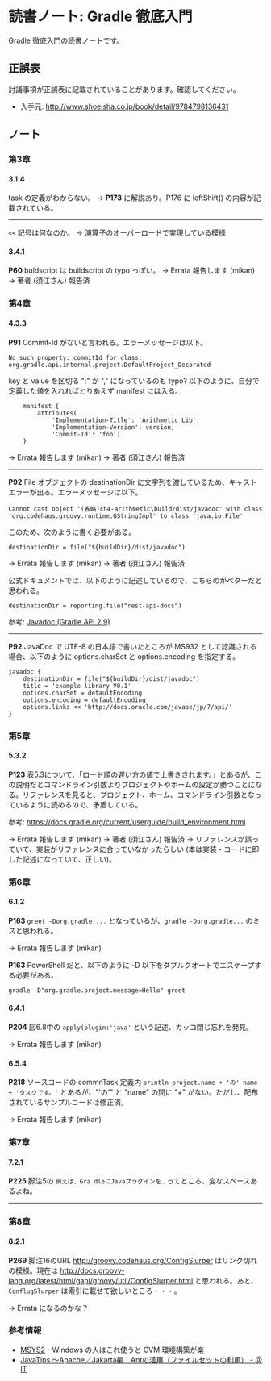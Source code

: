 読書ノート: Gradle 徹底入門
===========================

[Gradle 徹底入門](/workshop/3-gradle.md)の読書ノートです。

## 正誤表

討議事項が正誤表に記載されていることがあります。確認してください。

* 入手元: http://www.shoeisha.co.jp/book/detail/9784798136431

## ノート

### 第3章

#### 3.1.4

task の定義がわからない。
→ **P173** に解説あり。P176 に leftShift() の内容が記載されている。

- - -

`<<` 記号は何なのか。
→ 演算子のオーバーロードで実現している模様

#### 3.4.1

**P60** buldscript は buildscript の typo っぽい。
→ Errata 報告します (mikan) → 著者 (須江さん) 報告済

### 第4章

#### 4.3.3

**P91** Commit-Id がないと言われる。エラーメッセージは以下。
```
No such property: commitId for class: org.gradle.api.internal.project.DefaultProject_Decorated
```
key と value を区切る ":" が "," になっているのも typo?
以下のように、自分で定義した値を入れればとりあえず manifest には入る。

```
	manifest {
		attributes(
			'Implementation-Title': 'Arithmetic Lib',
			'Implementation-Version': version,
			'Commit-Id': 'foo')
	}
```
→ Errata 報告します (mikan) → 著者 (須江さん) 報告済

- - -

**P92** File オブジェクトの destinationDir に文字列を渡しているため、キャストエラーが出る。エラーメッセージは以下。
```
Cannot cast object '(省略)ch4-arithmetic\build/dist/javadoc' with class 'org.codehaus.groovy.runtime.GStringImpl' to class 'java.io.File'
```
このため、次のように書く必要がある。

```
destinationDir = file("${buildDir}/dist/javadoc")
```
→ Errata 報告します (mikan) → 著者 (須江さん) 報告済

公式ドキュメントでは、以下のように記述しているので、こちらのがベターだと思われる。

```
destinationDir = reporting.file("rest-api-docs")
```

参考: [Javadoc (Gradle API 2.9)](https://docs.gradle.org/current/javadoc/org/gradle/api/tasks/javadoc/Javadoc.html)

- - -

**P92** JavaDoc で UTF-8 の日本語で書いたところが MS932 として認識される場合、以下のように options.charSet と options.encoding を指定する。

```
javadoc {
	destinationDir = file("${buildDir}/dist/javadoc")
	title = 'example library V0.1'
	options.charSet = defaultEncoding
	options.encoding = defaultEncoding
	options.links << 'http://docs.oracle.com/javase/jp/7/api/'
}
```

### 第5章

#### 5.3.2

**P123** 表5.3について、「ロード順の遅い方の値で上書きされます。」とあるが、この説明だとコマンドライン引数よりプロジェクトやホームの設定が勝つことになる。リファレンスを見ると、プロジェクト、ホーム、コマンドライン引数となっているように読めるので、矛盾している。

参考: https://docs.gradle.org/current/userguide/build_environment.html

→ Errata 報告します (mikan) → 著者 (須江さん) 報告済 → リファレンスが誤っていて、実装がリファレンスに合っていなかったらしい (本は実装・コードに即した記述になっていて、正しい)。

### 第6章

#### 6.1.2

**P163** `greet -Dorg.gradle....` となっているが、`gradle -Dorg.gradle...` のミスと思われる。

→ Errata 報告します (mikan)

**P163** PowerShell だと、以下のように -D 以下をダブルクオートでエスケープする必要がある。

```
gradle -D"org.gradle.project.message=Hello" greet
```

#### 6.4.1

**P204** 図6.8中の `apply(plugin:'java'` という記述、カッコ閉じ忘れを発見。 

→ Errata 報告します (mikan)

#### 6.5.4

**P218** ソースコードの commnTask 定義内 `println project.name + 'の' name + 'タスクです。'` とあるが、"'の'" と "name" の間に "+" がない。ただし、配布されているサンプルコードは修正済。

→ Errata 報告します (mikan)

### 第7章

#### 7.2.1

**P225** 脚注5の `例えば、Gra dleにJavaプラグインを…` ってところ、変なスペースあるよね。

- - -

### 第8章

#### 8.2.1

**P269** 脚注16のURL http://groovy.codehaus.org/ConfigSlurper はリンク切れの模様。現在は http://docs.groovy-lang.org/latest/html/gapi/groovy/util/ConfigSlurper.html と思われる。あと、`ConflugSlurper` は索引に載せて欲しいところ・・・。

→ Errata になるのかな？

### 参考情報

* [MSYS2](https://msys2.github.io/) - Windows の人はこれ使うと GVM 環境構築が楽
* [JavaTips ～Apache／Jakarta編：Antの活用（ファイルセットの利用） - ＠IT](http://www.atmarkit.co.jp/ait/articles/0410/27/news116.html)
